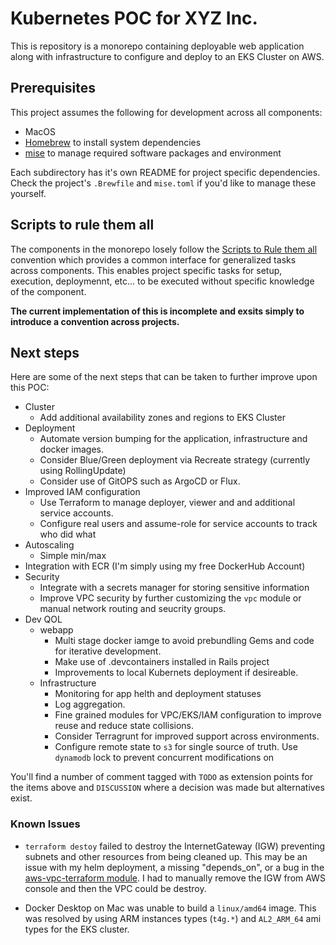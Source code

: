 # Kubernetes POC for XYZ Inc.

This is repository is a monorepo containing deployable web application along with infrastructure to configure and deploy
to an EKS Cluster on AWS.

## Prerequisites

This project assumes the following for development across all components:

- MacOS
- [Homebrew](https://brew.sh/) to install system dependencies
- [mise](https://www.terraform.io/) to manage required software packages and environment

Each subdirectory has it's own README for project specific dependencies. Check the project's `.Brewfile` and `mise.toml` if you'd like to manage these yourself.

## Scripts to rule them all

The components in the monorepo losely follow the [Scripts to Rule them all](https://github.com/github/scripts-to-rule-them-all) convention which provides a common interface for generalized tasks across components. This
enables project specific tasks for setup, execution, deploymennt, etc... to be executed without specific knowledge of
the component.

__The current implementation of this is incomplete and exsits simply to introduce a convention across projects.__

## Next steps

Here are some of the next steps that can be taken to further improve upon this POC:

- Cluster
  - Add additional availability zones and regions to EKS Cluster
- Deployment
  - Automate version bumping for the application, infrastructure and docker images.
  - Consider Blue/Green deployment via Recreate strategy (currently using RollingUpdate)
  - Consider use of GitOPS such as ArgoCD or Flux.
- Improved IAM configuration
   - Use Terraform to manage deployer, viewer and and additional service accounts.
   - Configure real users and assume-role for service accounts to track who did what
- Autoscaling
  - Simple min/max
- Integration with ECR (I'm simply using my free DockerHub Account)
- Security
  - Integrate with a secrets manager for storing sensitive information
  - Improve VPC security by further customizing the `vpc` module or manual network routing and seucrity groups.
- Dev QOL
  - webapp
    - Multi stage docker iamge to avoid prebundling Gems and code for iterative development.
    - Make use of .devcontainers installed in Rails project
    - Improvements to local Kubernets deployment if desireable.
  - Infrastructure
    - Monitoring for app helth and deployment statuses
    - Log aggregation.
    - Fine grained modules for VPC/EKS/IAM configuration to improve reuse and reduce state collisions.
    - Consider Terragrunt for improved support across environments.
    - Configure remote state to `s3` for single source of truth. Use `dynamodb` lock to prevent concurrent modifications on

You'll find a number of comment tagged with `TODO` as extension points for the items above and `DISCUSSION` where a decision was made but alternatives exist.

### Known Issues

* `terraform destoy` failed to destroy the InternetGateway (IGW) preventing subnets and other resources from being
cleaned up. This may be an issue with my helm deployment, a missing "depends_on", or a bug in the
[aws-vpc-terraform module](https://github.com/terraform-aws-modules/terraform-aws-vpc). I had to manually remove the
IGW from AWS console and then the VPC could be destroy.

* Docker Desktop on Mac was unable to build a `linux/amd64` image. This was resolved by using ARM instances types (`t4g.*`) and `AL2_ARM_64` ami types for the EKS cluster.
